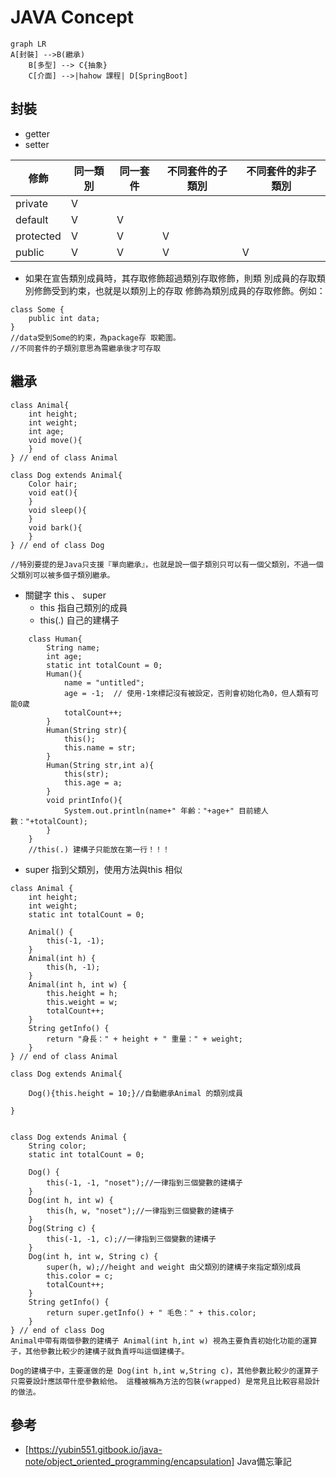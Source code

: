 # JAVA Concept
```mermaid
graph LR
A[封裝] -->B(繼承)
    B[多型] --> C{抽象}
    C[介面] -->|hahow 課程| D[SpringBoot]
```

## 封裝
* getter
* setter  
  
|修飾| 同一類別        | 同一套件 | 不同套件的子類別 | 不同套件的非子類別 |
|----|----------------|-------- |-----------------|------------------|
|private|V||||
|default|V|V
|protected|V|V|V
|public|V|V|V|V

* 如果在宣告類別成員時，其存取修飾超過類別存取修飾，則類 別成員的存取類別修飾受到約束，也就是以類別上的存取 修飾為類別成員的存取修飾。例如：  
```
class Some {
    public int data;
}
//data受到Some的約束，為package存 取範圍。
//不同套件的子類別意思為需繼承後才可存取
```
## 繼承
```
class Animal{
    int height;
    int weight;
    int age;
    void move(){
    } 
} // end of class Animal

class Dog extends Animal{
    Color hair;
    void eat(){
    }
    void sleep(){
    }
    void bark(){
    }
} // end of class Dog

//特別要提的是Java只支援『單向繼承』，也就是說一個子類別只可以有一個父類別，不過一個父類別可以被多個子類別繼承。
```


*   關鍵字 this 、 super
    * this 指自己類別的成員
    * this(.) 自己的建構子



```
    class Human{
        String name;
        int age;
        static int totalCount = 0;
        Human(){
            name = "untitled";
            age = -1;  // 使用-1來標記沒有被設定，否則會初始化為0，但人類有可能0歲
            totalCount++;
        }
        Human(String str){  
            this();                          
            this.name = str;
        }
        Human(String str,int a){
            this(str);  
            this.age = a;
        }
        void printInfo(){
            System.out.println(name+" 年齡："+age+" 目前總人數："+totalCount);
        }
    }
    //this(.) 建構子只能放在第一行！！！
```

* super  指到父類別，使用方法與this 相似
```
class Animal {
    int height;
    int weight;
    static int totalCount = 0;

    Animal() {
        this(-1, -1);
    }
    Animal(int h) {
        this(h, -1);
    }
    Animal(int h, int w) {
        this.height = h;
        this.weight = w;
        totalCount++;
    }
    String getInfo() {
        return "身長：" + height + " 重量：" + weight;
    }
} // end of class Animal

class Dog extends Animal{
	
	Dog(){this.height = 10;}//自動繼承Animal 的類別成員	
	
}


class Dog extends Animal {
    String color;
    static int totalCount = 0;

    Dog() {
        this(-1, -1, "noset");//一律指到三個變數的建構子
    }
    Dog(int h, int w) {
        this(h, w, "noset");//一律指到三個變數的建構子
    }
    Dog(String c) {
        this(-1, -1, c);//一律指到三個變數的建構子
    }
    Dog(int h, int w, String c) {
        super(h, w);//height and weight 由父類別的建構子來指定類別成員
        this.color = c;
        totalCount++;
    }
    String getInfo() {
        return super.getInfo() + " 毛色：" + this.color;
    }
} // end of class Dog
Animal中帶有兩個參數的建構子 Animal(int h,int w) 視為主要負責初始化功能的運算子，其他參數比較少的建構子就負責呼叫這個建構子。

Dog的建構子中，主要運做的是 Dog(int h,int w,String c)，其他參數比較少的運算子只需要設計應該帶什麼參數給他。 這種被稱為方法的包裝(wrapped) 是常見且比較容易設計的做法。

```

##  參考

* [https://yubin551.gitbook.io/java-note/object_oriented_programming/encapsulation] Java備忘筆記

## 